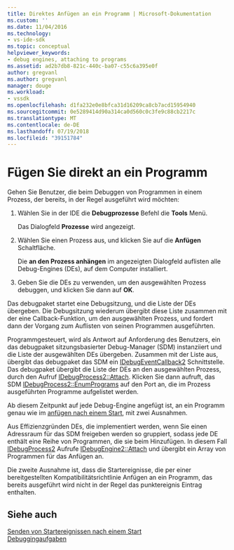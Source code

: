 ```yaml
---
title: Direktes Anfügen an ein Programm | Microsoft-Dokumentation
ms.custom: ''
ms.date: 11/04/2016
ms.technology:
- vs-ide-sdk
ms.topic: conceptual
helpviewer_keywords:
- debug engines, attaching to programs
ms.assetid: ad2b7db8-821c-440c-ba07-c55c6a395e0f
author: gregvanl
ms.author: gregvanl
manager: douge
ms.workload:
- vssdk
ms.openlocfilehash: d1fa232e0e8bfca31d16209ca8cb7acd15954940
ms.sourcegitcommit: 0e5289414d90a314ca0d560c0c3fe9c88cb2217c
ms.translationtype: MT
ms.contentlocale: de-DE
ms.lasthandoff: 07/19/2018
ms.locfileid: "39151784"
---
```

# <a name="attach-directly-to-a-program"></a>Fügen Sie direkt an ein Programm
Gehen Sie Benutzer, die beim Debuggen von Programmen in einem Prozess, der bereits, in der Regel ausgeführt wird möchten:  
  
1.  Wählen Sie in der IDE die **Debugprozesse** Befehl die **Tools** Menü.  
  
     Das Dialogfeld **Prozesse** wird angezeigt.  
  
2.  Wählen Sie einen Prozess aus, und klicken Sie auf die **Anfügen** Schaltfläche.  
  
     Die **an den Prozess anhängen** im angezeigten Dialogfeld auflisten alle Debug-Engines (DEs), auf dem Computer installiert.  
  
3.  Geben Sie die DEs zu verwenden, um den ausgewählten Prozess debuggen, und klicken Sie dann auf **OK**.  
  
 Das debugpaket startet eine Debugsitzung, und die Liste der DEs übergeben. Die Debugsitzung wiederum übergibt diese Liste zusammen mit der eine Callback-Funktion, um den ausgewählten Prozess, und fordert dann der Vorgang zum Auflisten von seinen Programmen ausgeführten.  
  
 Programmgesteuert, wird als Antwort auf Anforderung des Benutzers, ein das debugpaket sitzungsbasierter Debug-Manager (SDM) instanziiert und die Liste der ausgewählten DEs übergeben. Zusammen mit der Liste aus, übergibt das debugpaket das SDM ein [IDebugEventCallback2](../../extensibility/debugger/reference/idebugeventcallback2.md) Schnittstelle. Das debugpaket übergibt die Liste der DEs an den ausgewählten Prozess, durch den Aufruf [IDebugProcess2::Attach](../../extensibility/debugger/reference/idebugprocess2-attach.md). Klicken Sie dann aufruft, das SDM [IDebugProcess2::EnumPrograms](../../extensibility/debugger/reference/idebugprocess2-enumprograms.md) auf den Port an, die im Prozess ausgeführten Programme aufgelistet werden.  
  
 Ab diesem Zeitpunkt auf jede Debug-Engine angefügt ist, an ein Programm genau wie im [anfügen nach einem Start](../../extensibility/debugger/attaching-after-a-launch.md), mit zwei Ausnahmen.  
  
 Aus Effizienzgründen DEs, die implementiert werden, wenn Sie einen Adressraum für das SDM freigeben werden so gruppiert, sodass jede DE enthält eine Reihe von Programmen, die sie beim Hinzufügen. In diesem Fall [IDebugProcess2](../../extensibility/debugger/reference/idebugprocess2.md) Aufrufe [IDebugEngine2::Attach](../../extensibility/debugger/reference/idebugengine2-attach.md) und übergibt ein Array von Programmen für das Anfügen an.  
  
 Die zweite Ausnahme ist, dass die Startereignisse, die per einer bereitgestellten Kompatibilitätsrichtlinie Anfügen an ein Programm, das bereits ausgeführt wird nicht in der Regel das punktereignis Eintrag enthalten.  
  
## <a name="see-also"></a>Siehe auch  
 [Senden von Startereignissen nach einem Start](../../extensibility/debugger/sending-startup-events-after-a-launch.md)   
 [Debuggingaufgaben](../../extensibility/debugger/debugging-tasks.md)